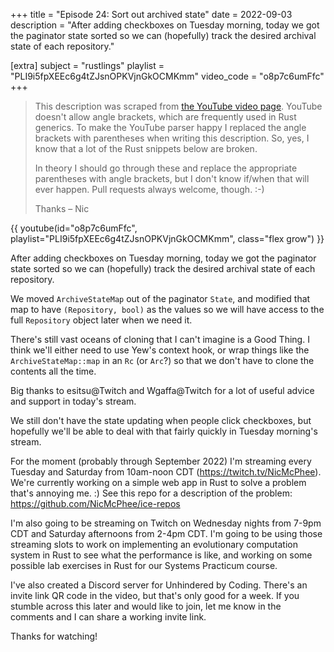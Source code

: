 +++
title = "Episode 24: Sort out archived state"
date = 2022-09-03
description = "After adding checkboxes on Tuesday morning, today we got the paginator state sorted so we can (hopefully) track the desired archival state of each repository."

[extra]
subject = "rustlings"
playlist = "PLI9i5fpXEEc6g4tZJsnOPKVjnGkOCMKmm"
video_code = "o8p7c6umFfc"
+++

> This description was scraped from
> [the YouTube video page](https://www.youtube.com/watch?v=o8p7c6umFfc&list=PLI9i5fpXEEc6g4tZJsnOPKVjnGkOCMKmm).
> YouTube doesn't allow angle brackets, which are frequently used
> in Rust generics. To make the YouTube parser happy I replaced the
> angle brackets with parentheses when writing this description.
> So, yes, I know that a lot of the Rust snippets below are broken.
>
> In theory I should go through these and replace
> the appropriate parentheses with angle brackets, but I don't
> know if/when that will ever happen. Pull requests always
> welcome, though. :-)
>
> Thanks – Nic

<div>
 {{ 
    youtube(id="o8p7c6umFfc", playlist="PLI9i5fpXEEc6g4tZJsnOPKVjnGkOCMKmm", class="flex grow")
 }} 
</div>

After adding checkboxes on Tuesday morning, today we got the paginator state sorted so we can (hopefully) track the desired archival state of each repository.

We moved `ArchiveStateMap` out of the paginator `State`, and modified that map to have `(Repository, bool)` as the values so we will have access to the full `Repository` object later when we need it.

There's still vast oceans of cloning that I can't imagine is a Good Thing. I think we'll either need to use Yew's context hook, or wrap things like the `ArchiveStateMap::map` in an `Rc` (or `Arc`?) so that we don't have to clone the contents all the time.

Big thanks to esitsu@Twitch and Wgaffa@Twitch for a lot of useful advice and support in today's stream.

We still don't have the state updating when people click checkboxes, but hopefully we'll be able to deal with that fairly quickly in Tuesday morning's stream.

For the moment (probably through September 2022) I'm streaming every Tuesday and Saturday from 10am-noon CDT (https://twitch.tv/NicMcPhee). We're currently working on a simple web app in Rust to solve a problem that's annoying me. :) See this repo for a description of the problem: https://github.com/NicMcPhee/ice-repos

I'm also going to be streaming on Twitch on Wednesday nights from 7-9pm CDT and Saturday afternoons from 2-4pm CDT. I'm going to be using those streaming slots to work on implementing an evolutionary computation system in Rust to see what the performance is like, and working on some possible lab exercises in Rust for our Systems Practicum course.

I've also created a Discord server for Unhindered by Coding. There's an invite link QR code in the video, but that's only good for a week. If you stumble across this later and would like to join, let me know in the comments and I can share a working invite link.

Thanks for watching!
